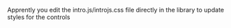 Apprently you edit the intro.js/introjs.css file directly in the library to update styles for the controls
